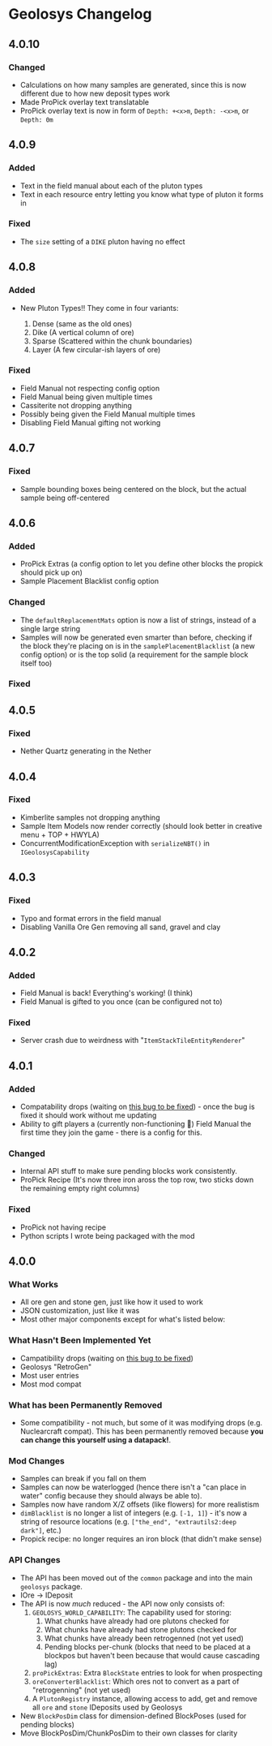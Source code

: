 # Geolosys Changelog

## 4.0.10

### Changed

- Calculations on how many samples are generated, since this is now different due to how new deposit types work
- Made ProPick overlay text translatable
- ProPick overlay text is now in form of `Depth: +<x>m`, `Depth: -<x>m`, or `Depth: 0m`

## 4.0.9

### Added

- Text in the field manual about each of the pluton types
- Text in each resource entry letting you know what type of pluton it forms in

### Fixed

- The `size` setting of a `DIKE` pluton having no effect

## 4.0.8

### Added

- New Pluton Types!! They come in four variants:

  1. Dense (same as the old ones)
  2. Dike (A vertical column of ore)
  3. Sparse (Scattered within the chunk boundaries)
  4. Layer (A few circular-ish layers of ore)

### Fixed

- Field Manual not respecting config option
- Field Manual being given multiple times
- Cassiterite not dropping anything
- Possibly being given the Field Manual multiple times
- Disabling Field Manual gifting not working

## 4.0.7

### Fixed

- Sample bounding boxes being centered on the block, but the actual sample being off-centered

## 4.0.6

### Added

- ProPick Extras (a config option to let you define other blocks the propick should pick up on)
- Sample Placement Blacklist config option

### Changed

- The `defaultReplacementMats` option is now a list of strings, instead of a single large string
- Samples will now be generated even smarter than before, checking if the block they're placing on is in the `samplePlacementBlacklist` (a new config option) or is the top solid (a requirement for the sample block itself too)

### Fixed

## 4.0.5

### Fixed

- Nether Quartz generating in the Nether

## 4.0.4

### Fixed

- Kimberlite samples not dropping anything
- Sample Item Models now render correctly (should look better in creative menu + TOP + HWYLA)
- ConcurrentModificationException with `serializeNBT()` in `IGeolosysCapability`

## 4.0.3

### Fixed

- Typo and format errors in the field manual
- Disabling Vanilla Ore Gen removing all sand, gravel and clay

## 4.0.2

### Added

- Field Manual is back! Everything's working! (I think)
- Field Manual is gifted to you once (can be configured not to)

### Fixed

- Server crash due to weirdness with "`ItemStackTileEntityRenderer`"

## 4.0.1

### Added

- Compatability drops (waiting on [this bug to be fixed](https://github.com/MinecraftForge/MinecraftForge/issues/5828)) - once the bug is fixed it should work without me updating
- Ability to gift players a (currently non-functioning 🤔) Field Manual the first time they join the game - there is a config for this.

### Changed

- Internal API stuff to make sure pending blocks work consistently.
- ProPick Recipe (It's now three iron aross the top row, two sticks down the remaining empty right columns)

### Fixed

- ProPick not having recipe
- Python scripts I wrote being packaged with the mod

## 4.0.0

### What Works

- All ore gen and stone gen, just like how it used to work
- JSON customization, just like it was
- Most other major components except for what's listed below:

### What Hasn't Been Implemented Yet

- Campatibility drops (waiting on [this bug to be fixed](https://github.com/MinecraftForge/MinecraftForge/issues/5828))
- Geolosys "RetroGen"
- Most user entries
- Most mod compat

### What has been Permanently Removed

- Some compatibility - not much, but some of it was modifying drops (e.g. Nuclearcraft compat). This has been permanently removed because **you can change this yourself using a datapack!**.

### Mod Changes

- Samples can break if you fall on them
- Samples can now be waterlogged (hence there isn't a "can place in water" config because they should always be able to).
- Samples now have random X/Z offsets (like flowers) for more realistism
- `dimBlacklist` is no longer a list of integers (e.g. `[-1, 1]`) - it's now a string of resource locations (e.g. `["the_end", "extrautils2:deep dark"]`, etc.)
- Propick recipe: no longer requires an iron block (that didn't make sense)

### API Changes

- The API has been moved out of the `common` package and into the main `geolosys` package.
- IOre → IDeposit
- The API is now _much_ reduced - the API now only consists of:
  1. `GEOLOSYS_WORLD_CAPABILITY`: The capability used for storing:
     1. What chunks have already had ore plutons checked for
     2. What chunks have already had stone plutons checked for
     3. What chunks have already been retrogenned (not yet used)
     4. Pending blocks per-chunk (blocks that need to be placed at a blockpos but haven't been because that would cause cascading lag)
  2. `proPickExtras`: Extra `BlockState` entries to look for when prospecting
  3. `oreConverterBlacklist`: Which ores not to convert as a part of "retrogenning" (not yet used)
  4. A `PlutonRegistry` instance, allowing access to add, get and remove all `ore` and `stone` IDeposits used by Geolosys
- New `BlockPosDim` class for dimension-defined BlockPoses (used for pending blocks)
- Move BlockPosDim/ChunkPosDim to their own classes for clarity
